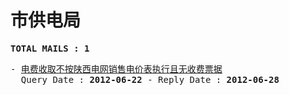 # 市供电局
<pre><b>TOTAL MAILS : 1</b></pre>
<pre>
- <a href="../../categories/mails/1256.md">电费收取不按陕西电网销售电价表执行且无收费票据</a><br/>  Query Date : <b>2012-06-22</b> - Reply Date : <b>2012-06-28</b>
</pre>
